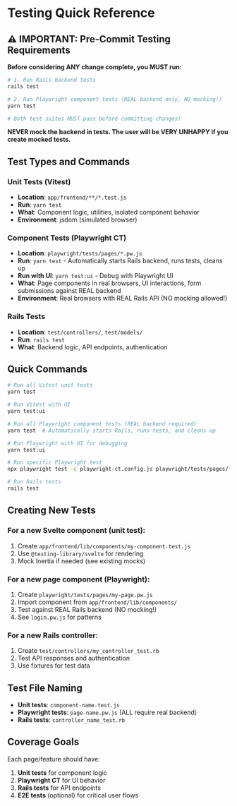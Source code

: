 # Testing Quick Reference

## ⚠️ IMPORTANT: Pre-Commit Testing Requirements

**Before considering ANY change complete, you MUST run:**

```bash
# 1. Run Rails backend tests
rails test

# 2. Run Playwright component tests (REAL backend only, NO mocking!)
yarn test

# Both test suites MUST pass before committing changes!
```

**NEVER mock the backend in tests. The user will be VERY UNHAPPY if you create mocked tests.**

## Test Types and Commands

### Unit Tests (Vitest)
- **Location**: `app/frontend/**/*.test.js`
- **Run**: `yarn test`
- **What**: Component logic, utilities, isolated component behavior
- **Environment**: jsdom (simulated browser)

### Component Tests (Playwright CT)
- **Location**: `playwright/tests/pages/*.pw.js`
- **Run**: `yarn test` - Automatically starts Rails backend, runs tests, cleans up
- **Run with UI**: `yarn test:ui` - Debug with Playwright UI
- **What**: Page components in real browsers, UI interactions, form submissions against REAL backend
- **Environment**: Real browsers with REAL Rails API (NO mocking allowed!)

### Rails Tests
- **Location**: `test/controllers/`, `test/models/`
- **Run**: `rails test`
- **What**: Backend logic, API endpoints, authentication

## Quick Commands

```bash
# Run all Vitest unit tests
yarn test

# Run Vitest with UI
yarn test:ui

# Run all Playwright component tests (REAL backend required)
yarn test  # Automatically starts Rails, runs tests, and cleans up

# Run Playwright with UI for debugging
yarn test:ui

# Run specific Playwright test
npx playwright test -c playwright-ct.config.js playwright/tests/pages/login-simple.pw.js

# Run Rails tests
rails test
```

## Creating New Tests

### For a new Svelte component (unit test):
1. Create `app/frontend/lib/components/my-component.test.js`
2. Use `@testing-library/svelte` for rendering
3. Mock Inertia if needed (see existing mocks)

### For a new page component (Playwright):
1. Create `playwright/tests/pages/my-page.pw.js`
2. Import component from `app/frontend/lib/components/`
3. Test against REAL Rails backend (NO mocking!)
4. See `login.pw.js` for patterns

### For a new Rails controller:
1. Create `test/controllers/my_controller_test.rb`
2. Test API responses and authentication
3. Use fixtures for test data

## Test File Naming

- **Unit tests**: `component-name.test.js`
- **Playwright tests**: `page-name.pw.js` (ALL require real backend)
- **Rails tests**: `controller_name_test.rb`

## Coverage Goals

Each page/feature should have:
1. **Unit tests** for component logic
2. **Playwright CT** for UI behavior
3. **Rails tests** for API endpoints
4. **E2E tests** (optional) for critical user flows